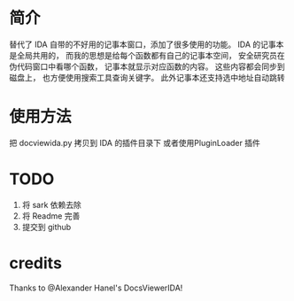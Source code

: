 # 简介
替代了 IDA 自带的不好用的记事本窗口，添加了很多使用的功能。 IDA 的记事本是全局共用的， 而我的思想是给每个函数都有自己的记事本空间， 安全研究员在伪代码窗口中看哪个函数， 记事本就显示对应函数的内容。 这些内容都会同步到磁盘上， 也方便使用搜索工具查询关键字。 此外记事本还支持选中地址自动跳转

# 使用方法
把 docviewida.py 拷贝到 IDA 的插件目录下
或者使用PluginLoader 插件

# TODO
1. 将 sark 依赖去除
2. 将 Readme 完善
3. 提交到 github


# credits
Thanks to @Alexander Hanel's DocsViewerIDA!